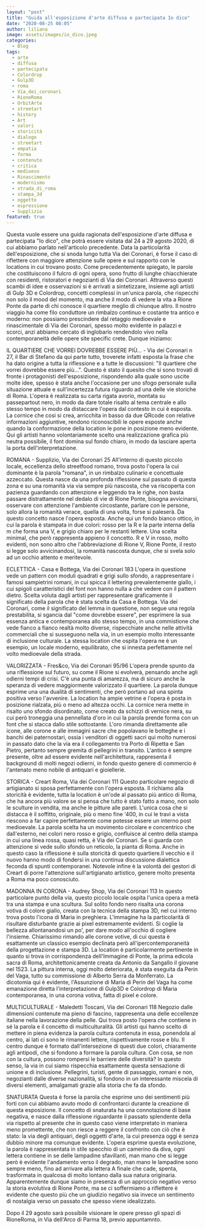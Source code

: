 ```yaml
---
layout: "post"
title: "Guida all'esposizione d'arte diffusa e partecipata Io dico"
date: "2020-08-25 08:05"
author: liliana
image: assets/images/io_dico.jpeg
categories:
  - Blog
tags:
  - arte
  - diffusa
  - partecipata
  - Colordrop
  - Gulp3D
  - roma
  - Via_dei_coronari
  - RioneRoma
  - OrbitArte
  - streetart
  - history
  - Art
  - valori
  - storicità
  - dialogo
  - streetart
  - empatia
  - forma
  - contenuto
  - critica
  - medioevo
  - Rinascimento
  - modernismo
  - strada_di_roma
  - stampa_3d
  - oggetto
  - espressione
  - Supplizio
featured: true
---
```



Questa vuole essere una guida ragionata dell'esposizione d'arte diffusa e partecipata "Io dico", che potrà essere visitata dal 24 a 29 agosto 2020, di cui abbiamo parlato nell'articolo precedente. Data la particolarità dell'esposizione, che si snoda lungo tutta Via dei Coronari, è forse il caso di riflettere con maggiore attenzione sulle opere e sul rapporto con le locations in cui trovano posto.
Come precedentemente spiegato, le parole che costituiscono il fulcro di ogni opera, sono frutto di lunghe chiacchierate con residenti, ristoratori e negozianti di Via dei Coronari. Attraverso questi scambi di idee e osservazioni si è arrivati a sintetizzare, insieme agli artisti di Gulp 3D e Colordrop, concetti complessi in un'unica parola, che rispecchi non solo il mood del momento, ma anche il modo di vedere la vita a Rione Ponte da parte di chi conosce il quartiere meglio di chiunque altro.
Il nostro viaggio ha come filo conduttore un rimbalzo continuo e costante tra antico e moderno: non possiamo  prescindere dal retaggio medioevale e rinascimentale di Via dei Coronari, spesso molto evidente in palazzi e scorci, anzi abbiamo cercato di inglobarlo rendendolo vivo nella contemporaneità delle opere site specific crete.
Dunque iniziamo:

IL QUARTIERE CHE VORREI DOVREBBE ESSERE PIÙ... - Via dei Coronari n 27, il Bar di Stefano
 da qui parte tutto, troverete infatti esposta la frase che ha dato origine a tutta la riflessione e a tutte le discussioni: "Il quartiere che vorrei dovrebbe essere più...". Questo è stato il quesito che si sono trovati di fronte i protagonisti dell'esposizione, rispondendo alla quale sono uscite molte idee, spesso è stata anche l'occasione per uno sfogo personale sulla situazione attuale e sull'incertezza futura riguardo ad una delle vie storiche di Roma. L'opera è realizzata su carta rigata avorio, montata su passepartout nero, in modo da dare totale risalto al tema centrale e allo stesso tempo in modo da distaccare l'opera dal contesto in cui è esposta. La cornice che cosi si crea, arricchita in basso da due QRcode con relative informazioni aggiuntive, rendono riconoscibili le opere esposte anche quando la conformazione della location le pone in posizione meno evidente. Qui gli artisti hanno volontariamente scelto una realizzazione grafica più neutra possibile, il font domina sul fondo chiaro, in modo da lasciare aperta la porta dell'interpretazione.

ROMANA - Supplizio, Via dei Coronari 25
 All'interno di questo piccolo locale, eccellenza dello streetfood romano, trova posto l'opera la cui dominante è la parola "romana", in un rimbalzo culinario e concettuale azzeccato. Questa nasce da una profonda riflessione sul passato di questa zona e su una romanità via via sempre più nascosta, che va riscoperta con pazienza guardando con attenzione e leggendo tra le righe, non basta passare distrattamente nel dedalo di vie di Rione Ponte, bisogna avvicinarsi, osservare con attenzione l'ambiente circostante, parlare con le persone, solo allora la romanità verace, quella di una volta, forse si paleserà. Da questo concetto nasce l'opera esposta. Anche qui un fondo bianco ottico, in cui la parola è stampata in due colori: rosso per la R e la parte interna della m che forma una V, e grigio chiaro per le restanti lettere. Una scelta minimal, che però rappresenta appieno il concetto. R e V in rosso, molto evidenti, non sono altro che l'abbreviazione di Rione V, Rione Ponte, il resto si legge solo avvicinandosi, la romanità nascosta dunque, che si svela solo ad un occhio attento e meritevole.

ECLETTICA - Casa e Bottega, Via dei Coronari 183
 L'opera in questione vede un pattern con moduli quadrati e grigi sullo sfondo, a rappresentare i famosi sampietrini romani, in cui spicca il lettering prevalentemente giallo, i cui spigoli caratteristici del font non hanno nulla a che vedere con il pattern dietro. Scelta voluta dagli artisti per rappresentare graficamente il significato della parola che è stata scelta da Casa e Bottega. Via dei Coronari, come il significato del lemma in questione, non segue una regola prestabilita, si sgancia dal "come dovrebbe essere", per esprimere la sua essenza antica e contemporanea allo stesso tempo, in una commistione che vede fianco a fianco realtà molto diverse, rispecchiate anche nelle attività commerciali che si susseguono nella via, in un esempio molto interessante di inclusione culturale. La stessa location che ospita l'opera ne è un esempio, un locale moderno, equilibrato, che si innesta perfettamente nel volto medioevale della strada.

VALORIZZATA - Fres&co, Via dei Coronari 95/96
 L'opera prende spunto da una riflessione sul futuro, su come il Rione si evolverà, pensando anche agli odierni tempi di crisi. C'è una punta di amarezza, ma di sicuro anche la speranza di vedere maggiormente valorizzato il quartiere. La parola dunque esprime una una dualità di sentimenti, che però portano ad una spinta positiva verso l'avvenire. La location ha ampie vetrine e l'opera è posta in posizione rialzata, più o meno ad altezza occhi. La cornice nera mette in risalto uno sfondo disordinato, come creato da schizzi di vernice nera, su cui però troneggia una pennellata d'oro in cui la parola prende forma con un font che si stacca dallo stile sottostante. L'oro rimanda direttamente alle icone, alle corone e alle immagini sacre che popolavano le botteghe e i banchi dei paternostari, ossia i venditori di oggetti sacri qui molto numerosi in passato dato che la via era il collegamento tra Porto di Ripetta e San Pietro, pertanto sempre gremita di pellegrini in transito. L'antico è sempre presente, oltre ad essere evidente nell'architettura, rappresenta il background di molti negozi odierni, in fondo questo genere di commercio è l'antenato meno nobile di antiquari e gioiellerie.

STORICA - Creart Roma, Via dei Coronari 111
 Questo particolare negozio di artigianato si sposa perfettamente con l'opera esposta. Il richiamo alla storicità è evidente, tutta la location è un'ode al passato più antico di Roma, che ha ancora più valore se si pensa che tutto è stato fatto a mano, non solo le sculture in vendita, ma anche le pitture alle pareti. L'unica cosa che si distacca è il soffitto, originale, più o meno fine '400, in cui le travi a vista riescono a far capire perfettamente come potesse essere un interno post medioevale. La parola scelta ha un movimento circolare e concentrico che dall'esterno, nei colori nero rosso e grigio, confluisce al centro della stampa in cui una linea rossa, quasi retta, è Via dei Coronari. Se si guarda con attenzione si vede sullo sfondo un reticolo, la pianta di Roma. Anche in questo caso la riflessione è sulla storicità di questo quartiere.Il vecchio e il nuovo hanno modo di fondersi in una continua discussione dialettica feconda di spunti contemporanei. Notevole infine è la volontà dei gestori di Creart di porre l'attenzione sull'artigianato artistico, genere molto presenta a Roma ma poco conosciuto.

MADONNA IN CORONA - Audrey Shop, Via dei Coronari 113
 In questo particolare punto della via, questo piccolo locale ospita l'unica opera a metà tra una stampa e una scultura. Sul solito fondo nero risalta una corona votiva di colore giallo, creata con la tecnica della stampa 3D, nel cui interno trova posto l'icona di Maria in preghiera. L'immagine ha la particolarità di risultare disturbante grazie ai pixel estremamente evidenti. Si coglie la bellezza allontanandosi un po', per dare modo all'occhio di cogliere l'insieme. Chiarissimo rimando alle corone votive, di cui questa è esattamente un classico esempio declinata però all'ipercontemporaneità della progettazione e stampa 3D. La location è particolarmente pertinente in quanto si trova in corrispondenza dell'Immagine di Ponte, la prima edicola sacra di Roma, architettonicamente creata da Antonio da Sangallo il giovane nel 1523. La pittura interna, oggi molto deteriorata, è stata eseguita da Perin del Vaga, tutto su commissione di Alberto Serra da Monferrato. La dicotomia qui è evidente, l'Assunzione di Maria di Perin del Vaga ha come emanazione diretta l'interpretazione di Gulp3D e Colordrop di Maria contemporanea, in una corona votiva, fatta di pixel e colore.

MULTICULTURALE - Maledetti Toscani, Via dei Coronari 118
 Negozio dalle dimensioni contenute ma pieno di fascino, rappresenta una delle eccellenze italiane nella lavorazione della pelle. Qui trova posto l'opera che contiene in sé la parola e il concetto di multiculturalità. Gli artisti qui hanno scelto di mettere in piena evidenza la parola cultura contenuta in essa, ponendola al centro, ai lati ci sono le rimanenti lettere, rispettivamente rosse e blu. Il centro dunque è formato dall'intersezione di questi due colori, chiaramente agli antipodi, che si fondono a formare la parola cultura. Con cosa, se non con la cultura, possono rompersi le barriere delle diversità? In questo senso, la via in cui siamo rispecchia esattamente questa sensazione di unione e di inclusione. Pellegrini, turisti, gente di passaggio, romani e non, negozianti dalle diverse nazionalità, si fondono in un interessante miscela di diversi elementi, amalgamati grazie alla storia che fa da sfondo.

SNATURATA
 Questa è forse la parola che esprime uno dei sentimenti più forti con cui abbiamo avuto modo di confrontarci durante la creazione di questa esposizione. Il concetto di snaturata ha una connotazione di base negativa, e nasce dalla riflessione riguardante il passato splendente della via rispetto al presente che in questo caso viene interpretato in maniera meno promettente, che non riesce a reggere il confronto con ciò che è stato: la via degli antiquari, degli oggetti d'arte, la cui presenza oggi è senza dubbio minore ma comunque evidente. L'opera esprime questa evoluzione, la parola è rappresentata in stile specchio di un camerino da diva, ogni lettera contiene in se delle lampadine sfavillanti, man mano che si legge però è evidente l'andamento verso il degrado, man mano le lampadine sono sempre meno, fino ad arrivare alla lettera A finale che cade, spenta, trasformata in qualcosa di molto lontano dalla sua natura originaria. Apparentemente dunque siamo in presenza di un approccio negativo verso la storia evolutiva di Rione Ponte, ma se ci soffermiamo a riflettere è evidente che questo più che un giudizio negativo sia invece un sentimento di nostalgia verso un passato che spesso viene idealizzato.


Dopo il 29 agosto sarà possibile visionare le opere presso gli spazi di RioneRoma, in Via dell'Arco di Parma 18, previo appuntamnto.
